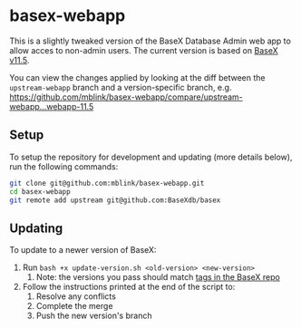 # basex-webapp

This is a slightly tweaked version of the BaseX Database Admin web app to allow acces to non-admin users.
The current version is based on [BaseX v11.5](https://github.com/BaseXdb/basex/tree/11.5/basex-api/src/main/webapp).

You can view the changes applied by looking at the diff between the `upstream-webapp` branch and a version-specific branch,
e.g. https://github.com/mblink/basex-webapp/compare/upstream-webapp...webapp-11.5

## Setup

To setup the repository for development and updating (more details below), run the following commands:

```bash
git clone git@github.com:mblink/basex-webapp.git
cd basex-webapp
git remote add upstream git@github.com:BaseXdb/basex
```

## Updating

To update to a newer version of BaseX:

1. Run `bash +x update-version.sh <old-version> <new-version>`
    1. Note: the versions you pass should match [tags in the BaseX repo](https://github.com/BaseXdb/basex/tags)
2. Follow the instructions printed at the end of the script to:
    1. Resolve any conflicts
    2. Complete the merge
    3. Push the new version's branch
